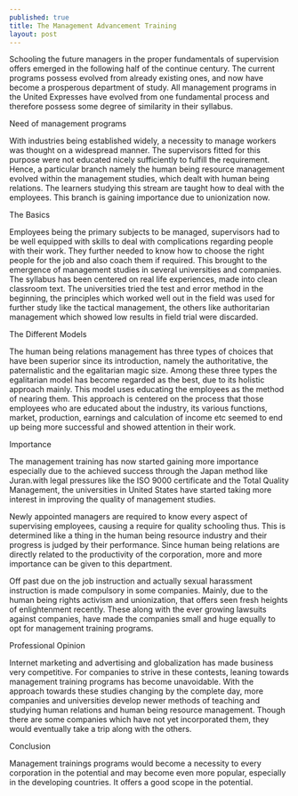 ```yaml
---
published: true
title: The Management Advancement Training
layout: post
---
```

Schooling the future managers in the proper fundamentals of supervision offers emerged in the following half of the continue century. The current programs possess evolved from already existing ones, and now have become a prosperous department of study. All management programs in the United Expresses have evolved from one fundamental process and therefore possess some degree of similarity in their syllabus.

Need of management programs

With industries being established widely, a necessity to manage workers was thought on a widespread manner. The supervisors fitted for this purpose were not educated nicely sufficiently to fulfill the requirement. Hence, a particular branch namely the human being resource management evolved within the management studies, which dealt with human being relations. The learners studying this stream are taught how to deal with the employees. This branch is gaining importance due to unionization now.

The Basics

Employees being the primary subjects to be managed, supervisors had to be well equipped with skills to deal with complications regarding people with their work. They further needed to know how to choose the right people for the job and also coach them if required. This brought to the emergence of management studies in several universities and companies. The syllabus has been centered on real life experiences, made into clean classroom text. The universities tried the test and error method in the beginning, the principles which worked well out in the field was used for further study like the tactical management, the others like authoritarian management which showed low results in field trial were discarded.

The Different Models

The human being relations management has three types of choices that have been superior since its introduction, namely the authoritative, the paternalistic and the egalitarian magic size. Among these three types the egalitarian model has become regarded as the best, due to its holistic approach mainly. This model uses educating the employees as the method of nearing them. This approach is centered on the process that those employees who are educated about the industry, its various functions, market, production, earnings and calculation of income etc seemed to end up being more successful and showed attention in their work.

Importance

The management training has now started gaining more importance especially due to the achieved success through the Japan method like Juran.with legal pressures like the ISO 9000 certificate and the Total Quality Management, the universities in United States have started taking more interest in improving the quality of management studies.

Newly appointed managers are required to know every aspect of supervising employees, causing a require for quality schooling thus. This is determined like a thing in the human being resource industry and their progress is judged by their performance. Since human being relations are directly related to the productivity of the corporation, more and more importance can be given to this department.

Off past due on the job instruction and actually sexual harassment instruction is made compulsory in some companies. Mainly, due to the human being rights activism and unionization, that offers seen fresh heights of enlightenment recently. These along with the ever growing lawsuits against companies, have made the companies small and huge equally to opt for management training programs.

Professional Opinion

Internet marketing and advertising and globalization has made business very competitive. For companies to strive in these contests, leaning towards management training programs has become unavoidable. With the approach towards these studies changing by the complete day, more companies and universities develop newer methods of teaching and studying human relations and human being resource management. Though there are some companies which have not yet incorporated them, they would eventually take a trip along with the others.

Conclusion

Management trainings programs would become a necessity to every corporation in the potential and may become even more popular, especially in the developing countries. It offers a good scope in the potential.
